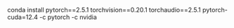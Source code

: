 conda install pytorch==2.5.1 torchvision==0.20.1 torchaudio==2.5.1 pytorch-cuda=12.4 -c pytorch -c nvidia